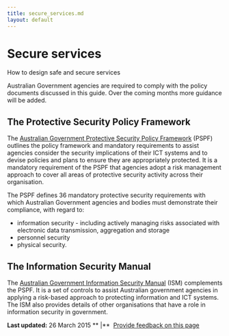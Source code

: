 ```yaml
---
title: secure_services.md
layout: default
---
```

Secure services
===============

How to design safe and secure services

Australian Government agencies are required to comply with the policy documents discussed in this guide. Over the coming months more guidance will be added.

The Protective Security Policy Framework
----------------------------------------

The [Australian Government Protective Security Policy Framework](http://www.ag.gov.au/pspf) (PSPF) outlines the policy framework and mandatory requirements to assist agencies consider the security implications of their ICT systems and to devise policies and plans to ensure they are appropriately protected. It is a mandatory requirement of the PSPF that agencies adopt a risk management approach to cover all areas of protective security activity across their organisation.

The PSPF defines 36 mandatory protective security requirements with which Australian Government agencies and bodies must demonstrate their compliance, with regard to:

-   information security - including actively managing risks associated with electronic data transmission, aggregation and storage
-   personnel security
-   physical security.

The Information Security Manual
-------------------------------

The [Australian Government Information Security Manual](http://www.asd.gov.au/infosec/ism/) (ISM) complements the PSPF. It is a set of controls to assist Australian government agencies in applying a risk-based approach to protecting information and ICT systems. The ISM also provides details of other organisations that have a role in information security in government.

**Last updated:** 26 March 2015 ** |**  [Provide feedback on this page](../feedback%3Furl_from=BuildingSecureServices.html)

